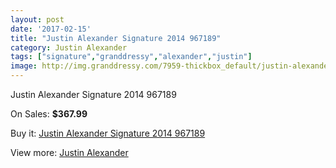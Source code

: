 ```yaml
---
layout: post
date: '2017-02-15'
title: "Justin Alexander Signature 2014 967189"
category: Justin Alexander
tags: ["signature","granddressy","alexander","justin"]
image: http://img.granddressy.com/7959-thickbox_default/justin-alexander-signature-2014-967189.jpg
---
```

Justin Alexander Signature 2014 967189

On Sales: **$367.99**
<a href="https://www.granddressy.com/en/justin-alexander/7206-justin-alexander-signature-2014-967189.html"><amp-img layout="responsive" width="600" height="600" src="//img.granddressy.com/7959-thickbox_default/justin-alexander-signature-2014-967189.jpg" alt="Justin Alexander Signature 2014 967189 0" /></a>

Buy it: [Justin Alexander Signature 2014 967189](https://www.granddressy.com/en/justin-alexander/7206-justin-alexander-signature-2014-967189.html "Justin Alexander Signature 2014 967189")

View more: [Justin Alexander](https://www.granddressy.com/en/88-justin-alexander "Justin Alexander")